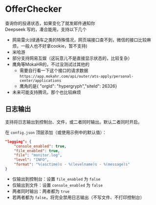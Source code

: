 # OfferChecker

查询你的投递状态，如果变化了就发邮件通知你  
Deepseek 写的，凑合能用，支持以下几个
- 网易雷火(绿通车之类的特殊情况，网页端接口查不到，微信的接口比较麻烦，一般人也不好拿cookie，暂不支持)
- 米哈游  
- 部分支持网易互娱（这玩意儿不是直接显示状态的，比较复杂）  
- 鹰角等MokaHR的，不过没测试过其他的
    - 需要自行看一下这个接口的请求数据 `https://app.mokahr.com/api/outer/ats-apply/personal-center/applications`
    - 鹰角的是{ "orgId": "hypergryph","siteId": 26326}
- 未来可能支持腾讯，那个也比较麻烦


## 日志输出

支持将日志输出到控制台、文件，或二者同时输出。默认二者同时开启。

在 `config.json` 顶层添加（或使用示例中的默认值）：

```json
"logging": {
    "console_enabled": true,
    "file_enabled": true,
    "file": "monitor.log",
    "level": "INFO",
    "format": "%(asctime)s - %(levelname)s - %(message)s"
}
```

- 仅输出到控制台：设置 `file_enabled` 为 `false`
- 仅输出到文件：设置 `console_enabled` 为 `false`
- 两者同时输出：两者都为 `true`
- 若两者都为 `false`，将完全禁用日志输出（不写文件、不打印控制台）

